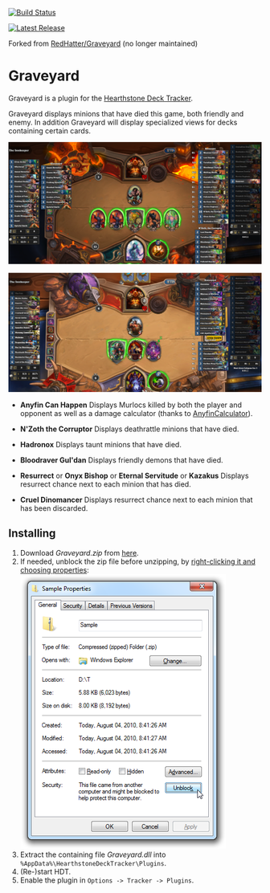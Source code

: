 [![Build Status](https://ci.appveyor.com/api/projects/status/github/batstyx/Graveyard?svg=true)](https://ci.appveyor.com/project/batstyx/Graveyard)

[![Latest Release](https://img.shields.io/github/release-pre/batstyx/Graveyard.svg)](https://github.com/batstyx/Graveyard/releases/latest)

Forked from [RedHatter/Graveyard](https://github.com/RedHatter/Graveyard) (no longer maintained)

# Graveyard
Graveyard is a plugin for the [Hearthstone Deck Tracker](https://github.com/HearthSim/Hearthstone-Deck-Tracker).

Graveyard displays minions that have died this game, both friendly and enemy. In addition Graveyard will display specialized views for decks containing certain cards.

![Resurrect and N'Zoth](images/resurrect.png?raw=true)

![Discarded](images/discarded.png?raw=true)

* **Anyfin Can Happen**
Displays Murlocs killed by both the player and opponent as well as a damage calculator (thanks to [AnyfinCalculator](https://github.com/ericBG/AnyfinCalculator)).

* **N'Zoth the Corruptor**
Displays deathrattle minions that have died.

* **Hadronox**
Displays taunt minions that have died.

* **Bloodraver Gul'dan**
Displays friendly demons that have died.

* **Resurrect** or **Onyx Bishop** or **Eternal Servitude** or **Kazakus**
Displays resurrect chance next to each minion that has died.

* **Cruel Dinomancer**
Displays resurrect chance next to each minion that has been discarded.

## Installing
1. Download *Graveyard.zip* from [here](https://github.com/batstyx/Graveyard/releases/latest).
2. If needed, unblock the zip file before unzipping, by [right-clicking it and choosing properties](http://blogs.msdn.com/b/delay/p/unblockingdownloadedfile.aspx):
![Unblock](images/unblock.png?raw=true)
3. Extract the containing file *Graveyard.dll* into `%AppData%\HearthstoneDeckTracker\Plugins`.
4. (Re-)start HDT.
5. Enable the plugin in `Options -> Tracker -> Plugins`.
